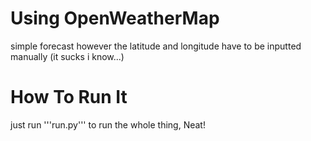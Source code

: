 # Using OpenWeatherMap

simple forecast however the latitude and longitude have to be inputted manually (it sucks i know...)

# How To Run It
just run '''run.py''' to run the whole thing, Neat!
